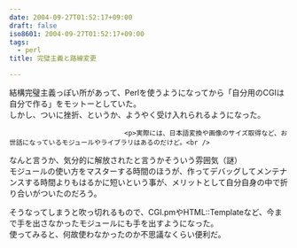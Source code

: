 ```yaml
---
date: 2004-09-27T01:52:17+09:00
draft: false
iso8601: 2004-09-27T01:52:17+09:00
tags:
  - perl
title: 完璧主義と路線変更

---
```


<div class="entry-body">
                                 <p>結構完璧主義っぽい所があって、Perlを使うようになってから「自分用のCGIは自分で作る」をモットーとしていた。<br />
しかし、ついに挫折、というか、ようやく受け入れられるようになった。</p>
                              
                                 <p>実際には、日本語変換や画像のサイズ取得など、お世話になっているモジュールやライブラリはあるのだけど。<br />
なんと言うか、気分的に解放されたと言うかそういう雰囲気（謎）<br />
モジュールの使い方をマスターする時間のほうが、作ってデバッグしてメンテナンスする時間よりもはるかに短いという事が、メリットとして自分自身の中で折り合いがついたのだろう。</p>

<p>そうなってしまうと吹っ切れるもので、CGI.pmやHTML::Templateなど、今まで手を出さなかったモジュールにも手を出すようになった。<br />
使ってみると、何故使わなかったのか不思議なくらい便利だ。</p>
                              </div>
    	